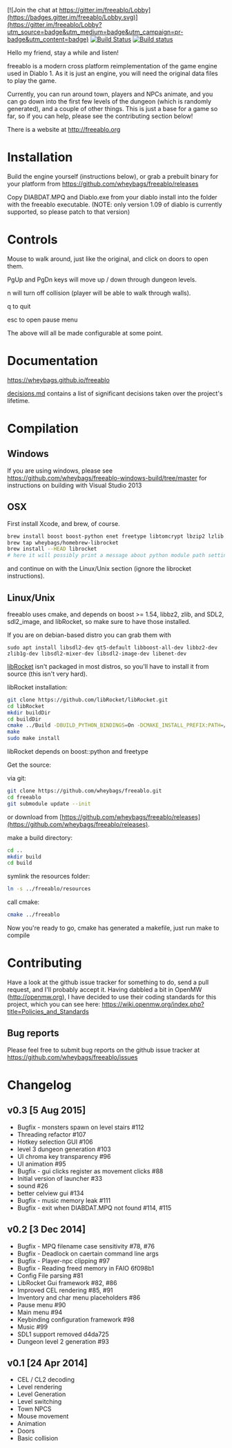 [![Join the chat at https://gitter.im/freeablo/Lobby](https://badges.gitter.im/freeablo/Lobby.svg)](https://gitter.im/freeablo/Lobby?utm_source=badge&utm_medium=badge&utm_campaign=pr-badge&utm_content=badge) [![Build Status](https://travis-ci.org/wheybags/freeablo.svg?branch=master)](https://travis-ci.org/wheybags/freeablo) [![Build status](https://ci.appveyor.com/api/projects/status/g0jl334givrw5b0d/branch/master?svg=true)](https://ci.appveyor.com/project/wheybags/freeablo/branch/master)


Hello my friend, stay a while and listen!

freeablo is a modern cross platform reimplementation of the game engine used in Diablo 1.
As it is just an engine, you will need the original data files to play the game.

Currently, you can run around town, players and NPCs animate, and you can go down into the first few levels of the dungeon (which is randomly generated), and a couple of other things.
This is just a base for a game so far, so if you can help, please see the contributing section below!


There is a website at http://freeablo.org

# Installation

Build the engine yourself (instructions below), or grab a prebuilt binary for your platform from https://github.com/wheybags/freeablo/releases

Copy DIABDAT.MPQ and Diablo.exe from your diablo install into the folder with the freeablo executable. (NOTE: only version 1.09 of diablo is currently supported, so please patch to that version)

# Controls

Mouse to walk around, just like the original, and click on doors to open them.

PgUp and PgDn keys will move up / down through dungeon levels.

n will turn off collision (player will be able to walk through walls).

q to quit

esc to open pause menu

The above will all be made configurable at some point.

# Documentation

https://wheybags.github.io/freeablo

[decisions.md](decisions.md) contains a list of significant decisions taken over the project's lifetime.

# Compilation

## Windows

If you are using windows, please see https://github.com/wheybags/freeablo-windows-build/tree/master for instructions on building with Visual Studio 2013

## OSX

First install Xcode, and brew, of course.
```bash
brew install boost boost-python enet freetype libtomcrypt lbzip2 lzlib qt5 sdl2 sdl2_image sdl2_mixer --universal cmake
brew tap wheybags/homebrew-librocket
brew install --HEAD librocket
# here it will possibly print a message about python module path settings, follow its instructions
```
and continue on with the Linux/Unix section (ignore the librocket instructions).

## Linux/Unix

freeablo uses cmake, and depends on boost >= 1.54, libbz2, zlib, and SDL2, sdl2_image, and libRocket, so make sure to have those installed.

If you are on debian-based distro you can grab them with

``` shell
sudo apt install libsdl2-dev qt5-default libboost-all-dev libbz2-dev zlib1g-dev libsdl2-mixer-dev libsdl2-image-dev libenet-dev
```

[libRocket](http://github.com/libRocket/libRocket) isn't packaged in most distros, so you'll have to install it from source (this isn't very hard).

libRocket installation:

```bash
git clone https://github.com/libRocket/libRocket.git
cd libRocket
mkdir buildDir
cd buildDir
cmake ../Build -DBUILD_PYTHON_BINDINGS=On -DCMAKE_INSTALL_PREFIX:PATH=/usr
make
sudo make install
```

libRocket depends on boost::python and freetype

Get the source:

via git:

```bash
git clone https://github.com/wheybags/freeablo.git
cd freeablo
git submodule update --init
```

or download from [https://github.com/wheybags/freeablo/releases](https://github.com/wheybags/freeablo/releases).

make a build directory:

```bash
cd ..
mkdir build
cd build
```

symlink the resources folder:
```bash
ln -s ../freeablo/resources
```

call cmake:
```bash
cmake ../freeablo
```

Now you're ready to go, cmake has generated a makefile, just run make to compile

# Contributing

Have a look at the github issue tracker for something to do, send a pull request, and I'll probably accept it.
Having dabbled a bit in OpenMW (http://openmw.org), I have decided to use their coding standards for this project, which you can see here: https://wiki.openmw.org/index.php?title=Policies_and_Standards

## Bug reports

Please feel free to submit bug reports on the github issue tracker at https://github.com/wheybags/freeablo/issues


# Changelog

## v0.3 [5 Aug 2015]

- Bugfix - monsters spawn on level stairs #112
- Threading refactor #107
- Hotkey selection GUI #106
- level 3 dungeon generation #103
- UI chroma key transparency #96
- UI animation #95
- Bugfix - gui clicks register as movement clicks #88
- Initial version of launcher #33
- sound #26
- better celview gui #134
- Bugfix - music memory leak #111
- Bugfix - exit when DIABDAT.MPQ not found #114, #115

## v0.2 [3 Dec 2014]

- Bugfix - MPQ filename case sensitivity #78, #76
- Bugfix - Deadlock on caertain command line args
- Bugfix - Player-npc clipping #97
- Bugfix - Reading freed memory in FAIO 6f098b1
- Config File parsing #81
- LibRocket Gui framework #82, #86
- Improved CEL rendering #85, #91
- Inventory and char menu placeholders #86
- Pause menu #90
- Main menu #94
- Keybinding configuration framework #98
- Music #99
- SDL1 support removed d4da725
- Dungeon level 2 generation #93

## v0.1 [24 Apr 2014]

- CEL / CL2 decoding
- Level rendering
- Level Generation
- Level switching
- Town NPCS
- Mouse movement
- Animation
- Doors
- Basic collision
